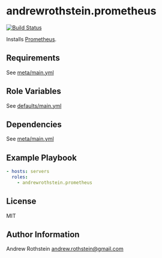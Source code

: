 andrewrothstein.prometheus
=========
[![Build Status](https://travis-ci.org/andrewrothstein/ansible-prometheus.svg?branch=master)](https://travis-ci.org/andrewrothstein/ansible-prometheus)

Installs [Prometheus](https://prometheus.io).

Requirements
------------

See [meta/main.yml](meta/main.yml)

Role Variables
--------------

See [defaults/main.yml](defaults/main.yml)

Dependencies
------------

See [meta/main.yml](meta/main.yml)

Example Playbook
----------------

```yml
- hosts: servers
  roles:
    - andrewrothstein.prometheus
```

License
-------

MIT

Author Information
------------------

Andrew Rothstein <andrew.rothstein@gmail.com>
